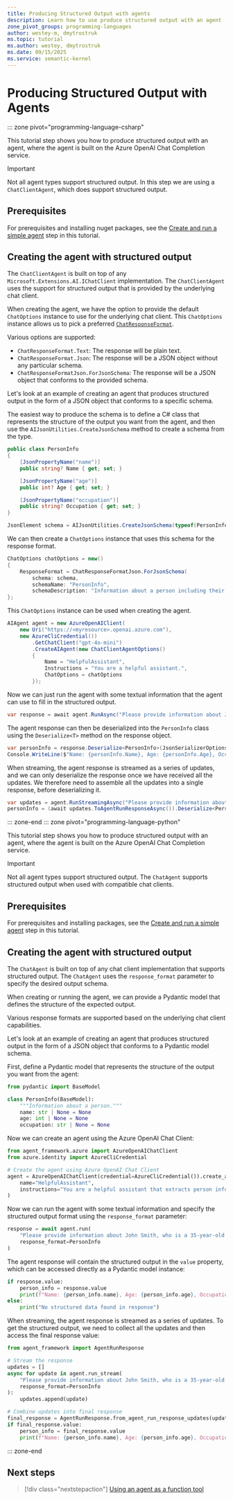 ```yaml
---
title: Producing Structured Output with agents
description: Learn how to use produce structured output with an agent
zone_pivot_groups: programming-languages
author: westey-m, dmytrostruk
ms.topic: tutorial
ms.author: westey, dmytrostruk
ms.date: 09/15/2025
ms.service: semantic-kernel
---
```


# Producing Structured Output with Agents

::: zone pivot="programming-language-csharp"

This tutorial step shows you how to produce structured output with an agent, where the agent is built on the Azure OpenAI Chat Completion service.

> [!IMPORTANT]
> Not all agent types support structured output. In this step we are using a `ChatClientAgent`, which does support structured output.

## Prerequisites

For prerequisites and installing nuget packages, see the [Create and run a simple agent](./run-agent.md) step in this tutorial.

## Creating the agent with structured output

The `ChatClientAgent` is built on top of any `Microsoft.Extensions.AI.IChatClient` implementation.
The `ChatClientAgent` uses the support for structured output that is provided by the underlying chat client.

When creating the agent, we have the option to provide the default `ChatOptions` instance to use for the underlying chat client.
This `ChatOptions` instance allows us to pick a preferred [`ChatResponseFormat`](https://learn.microsoft.com/dotnet/api/microsoft.extensions.ai.chatresponseformat).

Various options are supported:

- `ChatResponseFormat.Text`: The response will be plain text.
- `ChatResponseFormat.Json`: The response will be a JSON object without any particular schema.
- `ChatResponseFormatJson.ForJsonSchema`: The response will be a JSON object that conforms to the provided schema.

Let's look at an example of creating an agent that produces structured output in the form of a JSON object that conforms to a specific schema.

The easiest way to produce the schema is to define a C# class that represents the structure of the output you want from the agent, and then use the `AIJsonUtilities.CreateJsonSchema` method to create a schema from the type.

```csharp
public class PersonInfo
{
    [JsonPropertyName("name")]
    public string? Name { get; set; }

    [JsonPropertyName("age")]
    public int? Age { get; set; }

    [JsonPropertyName("occupation")]
    public string? Occupation { get; set; }
}

JsonElement schema = AIJsonUtilities.CreateJsonSchema(typeof(PersonInfo));
```

We can then create a `ChatOptions` instance that uses this schema for the response format.

```csharp
ChatOptions chatOptions = new()
{
    ResponseFormat = ChatResponseFormatJson.ForJsonSchema(
        schema: schema,
        schemaName: "PersonInfo",
        schemaDescription: "Information about a person including their name, age, and occupation")
};
```

This `ChatOptions` instance can be used when creating the agent.

```csharp
AIAgent agent = new AzureOpenAIClient(
    new Uri("https://<myresource>.openai.azure.com"),
    new AzureCliCredential())
        .GetChatClient("gpt-4o-mini")
        .CreateAIAgent(new ChatClientAgentOptions()
        {
            Name = "HelpfulAssistant",
            Instructions = "You are a helpful assistant.",
            ChatOptions = chatOptions
        });
```

Now we can just run the agent with some textual information that the agent can use to fill in the structured output.

```csharp
var response = await agent.RunAsync("Please provide information about John Smith, who is a 35-year-old software engineer.");
```

The agent response can then be deserialized into the `PersonInfo` class using the `Deserialize<T>` method on the response object.

```csharp
var personInfo = response.Deserialize<PersonInfo>(JsonSerializerOptions.Web);
Console.WriteLine($"Name: {personInfo.Name}, Age: {personInfo.Age}, Occupation: {personInfo.Occupation}");
```

When streaming, the agent response is streamed as a series of updates, and we can only deserialize the response once we have received all the updates.
We therefore need to assemble all the updates into a single response, before deserializing it.

```csharp
var updates = agent.RunStreamingAsync("Please provide information about John Smith, who is a 35-year-old software engineer.");
personInfo = (await updates.ToAgentRunResponseAsync()).Deserialize<PersonInfo>(JsonSerializerOptions.Web);
```

::: zone-end
::: zone pivot="programming-language-python"

This tutorial step shows you how to produce structured output with an agent, where the agent is built on the Azure OpenAI Chat Completion service.

> [!IMPORTANT]
> Not all agent types support structured output. The `ChatAgent` supports structured output when used with compatible chat clients.

## Prerequisites

For prerequisites and installing packages, see the [Create and run a simple agent](./run-agent.md) step in this tutorial.

## Creating the agent with structured output

The `ChatAgent` is built on top of any chat client implementation that supports structured output.
The `ChatAgent` uses the `response_format` parameter to specify the desired output schema.

When creating or running the agent, we can provide a Pydantic model that defines the structure of the expected output.

Various response formats are supported based on the underlying chat client capabilities.

Let's look at an example of creating an agent that produces structured output in the form of a JSON object that conforms to a Pydantic model schema.

First, define a Pydantic model that represents the structure of the output you want from the agent:

```python
from pydantic import BaseModel

class PersonInfo(BaseModel):
    """Information about a person."""
    name: str | None = None
    age: int | None = None
    occupation: str | None = None
```

Now we can create an agent using the Azure OpenAI Chat Client:

```python
from agent_framework.azure import AzureOpenAIChatClient
from azure.identity import AzureCliCredential

# Create the agent using Azure OpenAI Chat Client
agent = AzureOpenAIChatClient(credential=AzureCliCredential()).create_agent(
    name="HelpfulAssistant",
    instructions="You are a helpful assistant that extracts person information from text."
)
```

Now we can run the agent with some textual information and specify the structured output format using the `response_format` parameter:

```python
response = await agent.run(
    "Please provide information about John Smith, who is a 35-year-old software engineer.", 
    response_format=PersonInfo
)
```

The agent response will contain the structured output in the `value` property, which can be accessed directly as a Pydantic model instance:

```python
if response.value:
    person_info = response.value
    print(f"Name: {person_info.name}, Age: {person_info.age}, Occupation: {person_info.occupation}")
else:
    print("No structured data found in response")
```

When streaming, the agent response is streamed as a series of updates. To get the structured output, we need to collect all the updates and then access the final response value:

```python
from agent_framework import AgentRunResponse

# Stream the response
updates = []
async for update in agent.run_stream(
    "Please provide information about John Smith, who is a 35-year-old software engineer.",
    response_format=PersonInfo
):
    updates.append(update)

# Combine updates into final response
final_response = AgentRunResponse.from_agent_run_response_updates(updates)
if final_response.value:
    person_info = final_response.value
    print(f"Name: {person_info.name}, Age: {person_info.age}, Occupation: {person_info.occupation}")
```

::: zone-end

## Next steps

> [!div class="nextstepaction"]
> [Using an agent as a function tool](./agent-as-function-tool.md)
